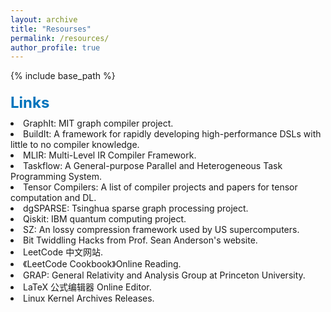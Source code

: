 ```yaml
---
layout: archive
title: "Resourses"
permalink: /resources/
author_profile: true
---
```

{% include base_path %}
<style type="text/css" rel="stylesheet">
.section_header {
    margin-top: 20px;
    margin-bottom: 10px;
    text-align: left;
    font-size: 24px;
    color: #0074bc;
    font-weight: bold;
}
</style>
<div class="section_header">Links</div>
<li><a href="https://graphit-lang.org/" style="text-decoration:none;">GraphIt</a>: MIT graph compiler project.</li>
<li><a href="https://build-it.intimeand.space/" style="text-decoration:none;">BuildIt</a>: A framework for rapidly developing high-performance DSLs with little to no compiler knowledge.</li>
<li><a href="https://mlir.llvm.org/" style="text-decoration:none;">MLIR</a>: Multi-Level IR Compiler Framework.</li>
<li><a href="https://taskflow.github.io/" style="text-decoration:none;">Taskflow</a>: A General-purpose Parallel and Heterogeneous Task Programming System.</li>
<li><a href="https://github.com/merrymercy/awesome-tensor-compilers" style="text-decoration:none;">Tensor Compilers</a>: A list of compiler projects and papers for tensor computation and DL.</li>
<li><a href="https://dgsparse.github.io/" style="text-decoration:none;">dgSPARSE</a>: Tsinghua sparse graph processing project.</li>
<li><a href="https://qiskit.org/documentation/getting_started.html/" style="text-decoration:none;">Qiskit</a>: IBM quantum computing project.</li>
<li><a href="https://szcompressor.org/" style="text-decoration:none;">SZ</a>: An lossy compression framework used by US supercomputers.</li>
<li><a href="https://github.com/gibsjose/BitHacks" style="text-decoration:none;">Bit Twiddling Hacks</a> from Prof. Sean Anderson's website.</li>
<!-- <li><a href="Jekyll](http://jekyllcn.com/) 中文网站.</li> -->
<li><a href="https://leetcode-cn.com/problemset/all/" style="text-decoration:none;">LeetCode</a> 中文网站.</li>
<li><a href="https://books.halfrost.com/leetcode/" style="text-decoration:none;">《LeetCode Cookbook》</a>Online Reading.</li>
<li><a href="https://web.math.princeton.edu/~seri/homepage/grap/index.htm" style="text-decoration:none;">GRAP</a>: General Relativity and Analysis Group at Princeton University.</li>
<!-- <li><a href="Library Genesis](https://libgen.gs/): A file-sharing based shadow scholar library website.</li> -->
<li><a href="http://www.codecogs.com/latex/eqneditor.php" style="text-decoration:none;">LaTeX 公式编辑器</a> Online Editor.</li>
<li><a href="https://cdn.kernel.org/" style="text-decoration:none;">Linux Kernel</a> Archives Releases.</li>
